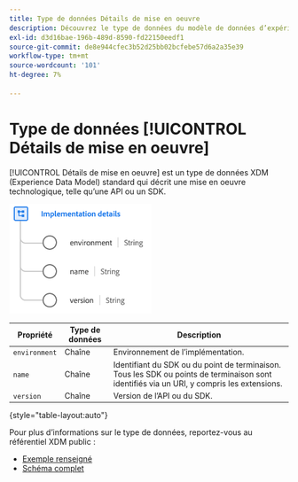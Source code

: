 ```yaml
---
title: Type de données Détails de mise en oeuvre
description: Découvrez le type de données du modèle de données d’expérience (XDM) relatif aux détails de mise en oeuvre.
exl-id: d3d16bae-196b-489d-8590-fd22150eedf1
source-git-commit: de8e944cfec3b52d25bb02bcfebe57d6a2a35e39
workflow-type: tm+mt
source-wordcount: '101'
ht-degree: 7%

---
```


# Type de données [!UICONTROL Détails de mise en oeuvre]

[!UICONTROL Détails de mise en oeuvre] est un type de données XDM (Experience Data Model) standard qui décrit une mise en oeuvre technologique, telle qu’une API ou un SDK.

![Structure de type de données](../images/data-types/implementation-details.png)

| Propriété | Type de données | Description |
| --- | --- | --- |
| `environment` | Chaîne | Environnement de l’implémentation. |
| `name` | Chaîne | Identifiant du SDK ou du point de terminaison. Tous les SDK ou points de terminaison sont identifiés via un URI, y compris les extensions. |
| `version` | Chaîne | Version de l’API ou du SDK. |

{style="table-layout:auto"}

Pour plus d’informations sur le type de données, reportez-vous au référentiel XDM public :

* [Exemple renseigné](https://github.com/adobe/xdm/blob/master/components/datatypes/industry-verticals/implementationdetails.example.1.json)
* [Schéma complet](https://github.com/adobe/xdm/blob/master/components/datatypes/industry-verticals/implementationdetails.schema.json)
